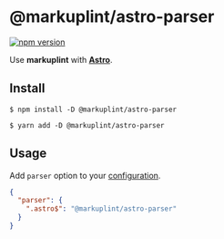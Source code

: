 # @markuplint/astro-parser

[![npm version](https://badge.fury.io/js/%40markuplint%2Fastro-parser.svg)](https://www.npmjs.com/package/@markuplint/astro-parser)

Use **markuplint** with [**Astro**](https://astro.build/).

## Install

```shell
$ npm install -D @markuplint/astro-parser

$ yarn add -D @markuplint/astro-parser
```

## Usage

Add `parser` option to your [configuration](https://markuplint.dev/configuration/#properties/parser).

```json
{
  "parser": {
    ".astro$": "@markuplint/astro-parser"
  }
}
```

